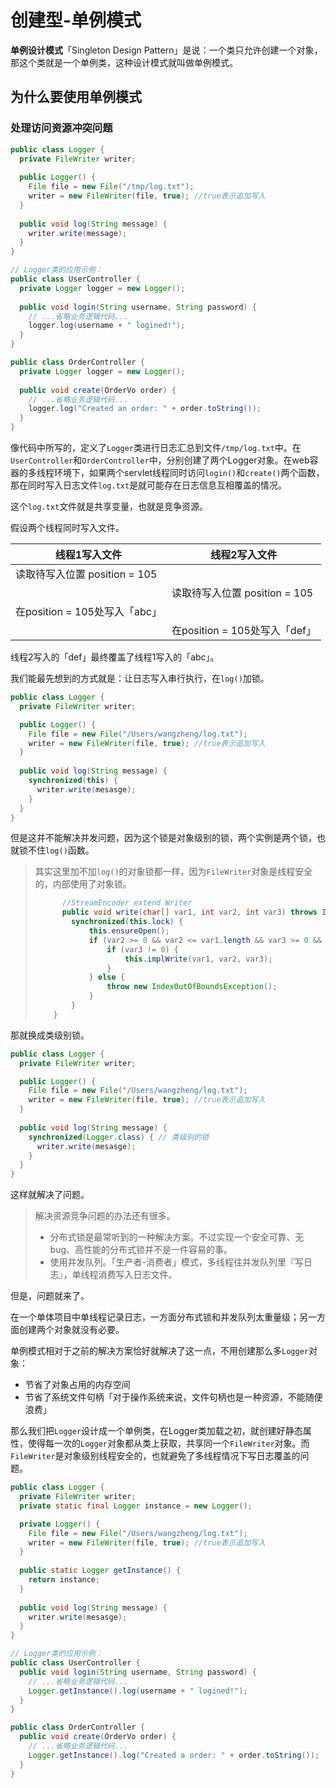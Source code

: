 # 创建型-单例模式

**单例设计模式**「Singleton Design Pattern」是说：一个类只允许创建一个对象，那这个类就是一个单例类，这种设计模式就叫做单例模式。

## 为什么要使用单例模式

### 处理访问资源冲突问题

```java
public class Logger {
  private FileWriter writer;
  
  public Logger() {
    File file = new File("/tmp/log.txt");
    writer = new FileWriter(file, true); //true表示追加写入
  }
  
  public void log(String message) {
    writer.write(message);
  }
}

// Logger类的应用示例：
public class UserController {
  private Logger logger = new Logger();
  
  public void login(String username, String password) {
    // ...省略业务逻辑代码...
    logger.log(username + " logined!");
  }
}

public class OrderController {
  private Logger logger = new Logger();
  
  public void create(OrderVo order) {
    // ...省略业务逻辑代码...
    logger.log("Created an order: " + order.toString());
  }
}
```

像代码中所写的，定义了`Logger`类进行日志汇总到文件`/tmp/log.txt`中。在`UserController`和`OrderController`中，分别创建了两个Logger对象。在web容器的多线程环境下，如果两个servlet线程同时访问`login()`和`create()`两个函数，那在同时写入日志文件`log.txt`是就可能存在日志信息互相覆盖的情况。

这个`log.txt`文件就是共享变量，也就是竞争资源。

假设两个线程同时写入文件。

| 线程1写入文件                 | 线程2写入文件                 |
| ----------------------------- | ----------------------------- |
| 读取待写入位置 position = 105 |                               |
|                               | 读取待写入位置 position = 105 |
| 在position = 105处写入「abc」 |                               |
|                               | 在position = 105处写入「def」 |

线程2写入的「def」最终覆盖了线程1写入的「abc」。

我们能最先想到的方式就是：让日志写入串行执行，在`log()`加锁。

```java
public class Logger {
  private FileWriter writer;

  public Logger() {
    File file = new File("/Users/wangzheng/log.txt");
    writer = new FileWriter(file, true); //true表示追加写入
  }
  
  public void log(String message) {
    synchronized(this) {
      writer.write(mesasge);
    }
  }
}
```

但是这并不能解决并发问题，因为这个锁是对象级别的锁，两个实例是两个锁，也就锁不住`log()`函数。

> 其实这里加不加`log()`的对象锁都一样，因为`FileWriter`对象是线程安全的，内部使用了对象锁。
>
> ```java
> 		//StreamEncoder extend Writer
> 		public void write(char[] var1, int var2, int var3) throws IOException {
>         synchronized(this.lock) {
>             this.ensureOpen();
>             if (var2 >= 0 && var2 <= var1.length && var3 >= 0 && var2 + var3 <= var1.length && var2 + var3 >= 0) {
>                 if (var3 != 0) {
>                     this.implWrite(var1, var2, var3);
>                 }
>             } else {
>                 throw new IndexOutOfBoundsException();
>             }
>         }
>     }
> ```

那就换成类级别锁。

```java
public class Logger {
  private FileWriter writer;

  public Logger() {
    File file = new File("/Users/wangzheng/log.txt");
    writer = new FileWriter(file, true); //true表示追加写入
  }
  
  public void log(String message) {
    synchronized(Logger.class) { // 类级别的锁
      writer.write(mesasge);
    }
  }
}
```

这样就解决了问题。

> 解决资源竞争问题的办法还有很多。
>
> - 分布式锁是最常听到的一种解决方案。不过实现一个安全可靠、无bug、高性能的分布式锁并不是一件容易的事。
> - 使用并发队列。「生产者-消费者」模式，多线程往并发队列里『写日志』，单线程消费写入日志文件。

但是，问题就来了。

在一个单体项目中单线程记录日志，一方面分布式锁和并发队列太重量级；另一方面创建两个对象就没有必要。

单例模式相对于之前的解决方案恰好就解决了这一点，不用创建那么多`Logger`对象：

- 节省了对象占用的内存空间
- 节省了系统文件句柄「对于操作系统来说，文件句柄也是一种资源，不能随便浪费」

那么我们把`Logger`设计成一个单例类，在Logger类加载之初，就创建好静态属性，使得每一次的`Logger`对象都从类上获取，共享同一个`FileWriter`对象。而`FileWriter`是对象级别线程安全的，也就避免了多线程情况下写日志覆盖的问题。

```java
public class Logger {
  private FileWriter writer;
  private static final Logger instance = new Logger();

  private Logger() {
    File file = new File("/Users/wangzheng/log.txt");
    writer = new FileWriter(file, true); //true表示追加写入
  }
  
  public static Logger getInstance() {
    return instance;
  }
  
  public void log(String message) {
    writer.write(mesasge);
  }
}

// Logger类的应用示例：
public class UserController {
  public void login(String username, String password) {
    // ...省略业务逻辑代码...
    Logger.getInstance().log(username + " logined!");
  }
}

public class OrderController {  
  public void create(OrderVo order) {
    // ...省略业务逻辑代码...
    Logger.getInstance().log("Created a order: " + order.toString());
  }
}
```

